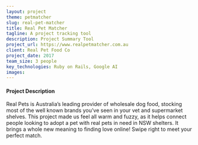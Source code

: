```yaml
---
layout: project
theme: petmatcher
slug: real-pet-matcher
title: Real Pet Matcher
tagline: A project tracking tool
description: Project Summary Tool
project_url: https://www.realpetmatcher.com.au
client: Real Pet Food Co
project_date: 2017
team_size: 3 people
key_technologies: Ruby on Rails, Google AI
images:
---
```


#### Project Description
Real Pets is Australia’s leading provider of wholesale dog food, stocking most of the well known brands you’ve seen in your vet and supermarket shelves. This project made us feel all warm and fuzzy, as it helps connect people looking to adopt a pet with real pets in need in NSW shelters. It brings a whole new meaning to finding love online! Swipe right to meet your perfect match.

